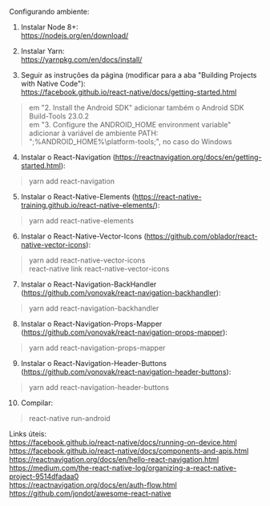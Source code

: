 Configurando ambiente:
1. Instalar Node 8+:  
https://nodejs.org/en/download/  
  
2. Instalar Yarn:  
https://yarnpkg.com/en/docs/install/  
  
3. Seguir as instruções da página (modificar para a aba "Building Projects with Native Code"):  
https://facebook.github.io/react-native/docs/getting-started.html  
> em "2. Install the Android SDK" adicionar também o Android SDK Build-Tools 23.0.2  
> em "3. Configure the ANDROID_HOME environment variable" adicionar à variável de ambiente PATH: ";%ANDROID_HOME%\platform-tools;", no caso do Windows  
  
4. Instalar o React-Navigation (https://reactnavigation.org/docs/en/getting-started.html):  
> yarn add react-navigation  
  
5. Instalar o React-Native-Elements (https://react-native-training.github.io/react-native-elements/):  
> yarn add react-native-elements  
  
6. Instalar o React-Native-Vector-Icons (https://github.com/oblador/react-native-vector-icons):  
> yarn add react-native-vector-icons  
> react-native link react-native-vector-icons  
  
7. Instalar o React-Navigation-BackHandler (https://github.com/vonovak/react-navigation-backhandler):  
> yarn add react-navigation-backhandler  
  
8. Instalar o React-Navigation-Props-Mapper (https://github.com/vonovak/react-navigation-props-mapper):  
> yarn add react-navigation-props-mapper  
  
9. Instalar o React-Navigation-Header-Buttons (https://github.com/vonovak/react-navigation-header-buttons):  
> yarn add react-navigation-header-buttons  

10. Compilar:  
> react-native run-android  
  
  
Links úteis:  
https://facebook.github.io/react-native/docs/running-on-device.html  
https://facebook.github.io/react-native/docs/components-and-apis.html  
https://reactnavigation.org/docs/en/hello-react-navigation.html  
https://medium.com/the-react-native-log/organizing-a-react-native-project-9514dfadaa0  
https://reactnavigation.org/docs/en/auth-flow.html  
https://github.com/jondot/awesome-react-native  


